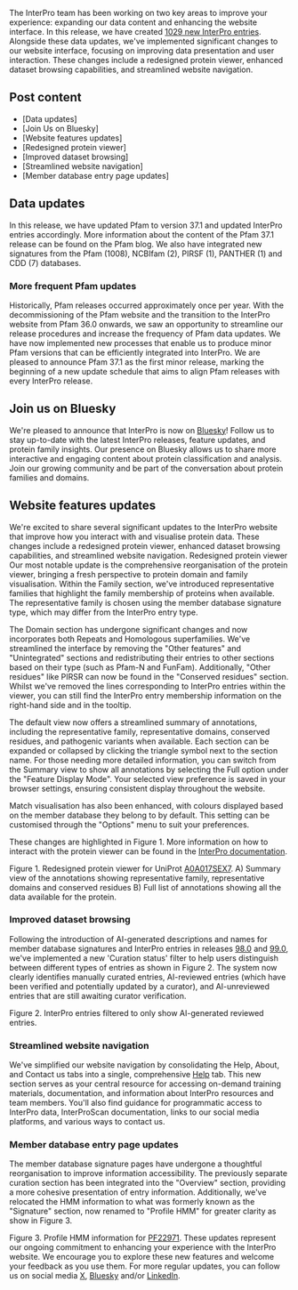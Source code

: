 The InterPro team has been working on two key areas to improve your experience: expanding our data content and enhancing the website interface. In this release, we have created [1029 new InterPro entries](https://www.ebi.ac.uk/interpro/entry/InterPro/?latest_entries=#table). Alongside these data updates, we've implemented significant changes to our website interface, focusing on improving data presentation and user interaction. These changes include a redesigned protein viewer, enhanced dataset browsing capabilities, and streamlined website navigation. 

## Post content
- [Data updates]
- [Join Us on Bluesky]
- [Website features updates]
- [Redesigned protein viewer]
- [Improved dataset browsing]
- [Streamlined website navigation]
- [Member database entry page updates]

## Data updates
In this release, we have updated Pfam to version 37.1 and updated InterPro entries accordingly. More information about the content of the Pfam 37.1 release can be found on the Pfam blog.
We also have integrated new signatures from the Pfam (1008), NCBIfam (2), PIRSF (1), PANTHER (1) and CDD (7) databases.

### More frequent Pfam updates
Historically, Pfam releases occurred approximately once per year. With the decommissioning of the Pfam website and the transition to the InterPro website from Pfam 36.0 onwards, we saw an opportunity to streamline our release procedures and increase the frequency of Pfam data updates. We have now implemented new processes that enable us to produce minor Pfam versions that can be efficiently integrated into InterPro. We are pleased to announce Pfam 37.1 as the first minor release, marking the beginning of a new update schedule that aims to align Pfam releases with every InterPro release.

## Join us on Bluesky
We're pleased to announce that InterPro is now on [Bluesky](https://bsky.app/profile/interprodb.bsky.social)! Follow us to stay up-to-date with the latest InterPro releases, feature updates, and protein family insights. Our presence on Bluesky allows us to share more interactive and engaging content about protein classification and analysis. Join our growing community and be part of the conversation about protein families and domains.

## Website features updates
We're excited to share several significant updates to the InterPro website that improve how you interact with and visualise protein data. These changes include a redesigned protein viewer, enhanced dataset browsing capabilities, and streamlined website navigation.
Redesigned protein viewer 
Our most notable update is the comprehensive reorganisation of the protein viewer, bringing a fresh perspective to protein domain and family visualisation. Within the Family section, we've introduced representative families that highlight the family membership of proteins when available. The representative family is chosen using the member database signature type, which may differ from the InterPro entry type.

The Domain section has undergone significant changes and now incorporates both Repeats and Homologous superfamilies. We've streamlined the interface by removing the "Other features" and "Unintegrated" sections and redistributing their entries to other sections based on their type (such as Pfam-N and FunFam). Additionally, "Other residues" like PIRSR can now be found in the "Conserved residues" section. Whilst we've removed the lines corresponding to InterPro entries within the viewer, you can still find the InterPro entry membership information on the right-hand side and in the tooltip.

The default view now offers a streamlined summary of annotations, including the representative family, representative domains, conserved residues, and pathogenic variants when available. Each section can be expanded or collapsed by clicking the triangle symbol next to the section name. For those needing more detailed information, you can switch from the Summary view to show all annotations by selecting the Full option under the "Feature Display Mode". Your selected view preference is saved in your browser settings, ensuring consistent display throughout the website.

Match visualisation has also been enhanced, with colours displayed based on the member database they belong to by default. This setting can be customised through the "Options" menu to suit your preferences.

These changes are highlighted in Figure 1. More information on how to interact with the protein viewer can be found in the [InterPro documentation](https://interpro-documentation.readthedocs.io/en/latest/protein_viewer.html).

Figure 1. Redesigned protein viewer for UniProt [A0A017SEX7](https://www.ebi.ac.uk/interpro/protein/UniProt/A0A017SEX7/). A) Summary view of the annotations showing representative family, representative domains and conserved residues B) Full list of annotations showing all the data available for the protein.

### Improved dataset browsing
Following the introduction of AI-generated descriptions and names for member database signatures and InterPro entries in releases [98.0](https://proteinswebteam.github.io/interpro-blog/2024/01/29/InterPro-98.0-updates/) and [99.0](https://proteinswebteam.github.io/interpro-blog/2024/04/03/InterPro-99.0-updates/), we've implemented a new 'Curation status' filter to help users distinguish between different types of entries as shown in Figure 2. The system now clearly identifies manually curated entries, AI-reviewed entries (which have been verified and potentially updated by a curator), and AI-unreviewed entries that are still awaiting curator verification.

Figure 2. InterPro entries filtered to only show AI-generated reviewed entries.

### Streamlined website navigation
We've simplified our website navigation by consolidating the Help, About, and Contact us tabs into a single, comprehensive [Help](https://www.ebi.ac.uk/interpro/help/) tab. This new section serves as your central resource for accessing on-demand training materials, documentation, and information about InterPro resources and team members. You'll also find guidance for programmatic access to InterPro data, InterProScan documentation, links to our social media platforms, and various ways to contact us.

### Member database entry page updates
The member database signature pages have undergone a thoughtful reorganisation to improve information accessibility. The previously separate curation section has been integrated into the "Overview" section, providing a more cohesive presentation of entry information. Additionally, we've relocated the HMM information to what was formerly known as the "Signature" section, now renamed to "Profile HMM" for greater clarity as show in Figure 3.

Figure 3. Profile HMM information for [PF22971](https://www.ebi.ac.uk/interpro/entry/pfam/PF22971/logo/).
These updates represent our ongoing commitment to enhancing your experience with the InterPro website. We encourage you to explore these new features and welcome your feedback as you use them. For more regular updates, you can follow us on social media [X](https://x.com/InterProDB), [Bluesky](https://bsky.app/profile/interprodb.bsky.social) and/or [LinkedIn](https://www.linkedin.com/company/interpro-pfam/posts?lipi=urn%3Ali%3Apage%3Ad_flagship3_company%3BpC4tPZ%2FARYuJNmAd86lNwA%3D%3D).




